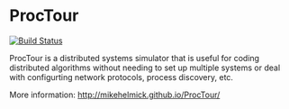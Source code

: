 ProcTour
========

[![Build Status](https://travis-ci.org/mikehelmick/ProcTour.png?branch=master)](https://travis-ci.org/mikehelmick/ProcTour)

ProcTour is a distributed systems simulator that is useful for coding distributed algorithms without needing to set up multiple systems or deal with configurting network protocols, process discovery, etc.

More information: http://mikehelmick.github.io/ProcTour/
